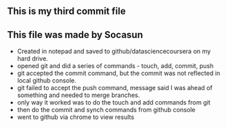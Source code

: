 ## This is my third commit file
## This file was made by Socasun

* Created in notepad and saved to github/datasciencecoursera on my hard drive.
* opened git and did a series of commands - touch, add, commit, push
* git accepted the commit command, but the commit was not reflected in local github console.
* git failed to accept the push command, message said I was ahead of something and needed to merge branches.
* only way it worked was to do the touch and add commands from git
* then do the commit and synch commands from github console
* went to github via chrome to view results